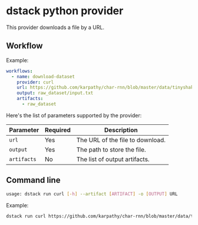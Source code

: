 # dstack python provider

This provider downloads a file by a URL.

## Workflow 

Example:

```yaml
workflows:
  - name: download-dataset
    provider: curl
    url: https://github.com/karpathy/char-rnn/blob/master/data/tinyshakespeare/input.txt
    output: raw_dataset/input.txt
    artifacts:
      - raw_dataset
```

Here's the list of parameters supported by the provider:

| Parameter     | Required | Description                      |
|---------------|----------|----------------------------------|
| `url`         | Yes      | The URL of the file to download. |
| `output`      | Yes      | The path to store the file.      |
| `artifacts`   | No       | The list of output artifacts.    |

## Command line

```bash
usage: dstack run curl [-h] --artifact [ARTIFACT] -o [OUTPUT] URL
```

Example:

```bash
dstack run curl https://github.com/karpathy/char-rnn/blob/master/data/tinyshakespeare/input.txt -o raw_dataset/input.txt --artifact raw_dataset
```